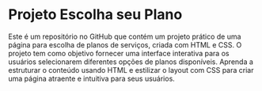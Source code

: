 # Projeto Escolha seu Plano
 Este é um repositório no GitHub que contém um projeto prático de uma página para escolha de planos de serviços, criada com HTML e CSS. O projeto tem como objetivo fornecer uma interface interativa para os usuários selecionarem diferentes opções de planos disponíveis. Aprenda a estruturar o conteúdo usando HTML e estilizar o layout com CSS para criar uma página atraente e intuitiva para seus usuários.
